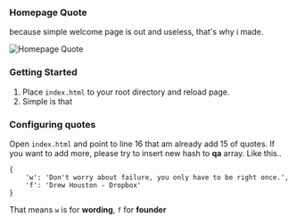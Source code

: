 ### Homepage Quote
because simple welcome page is out and useless, that's why i made.

![Homepage Quote](http://img.ihere.org/uploads/2cc7c3f010.jpg)

### Getting Started

1. Place ```index.html``` to your root directory and reload page.
2. Simple is that

### Configuring quotes

Open ```index.html``` and point to line 16 that am already add 15 of quotes. If you want to add more, please try to insert new hash to **qa** array. Like this..

```
{
	'w': 'Don't worry about failure, you only have to be right once.',
	'f': 'Drew Houston - Dropbox'
}
```

That means ```w``` is for **wording**, ```f``` for **founder**